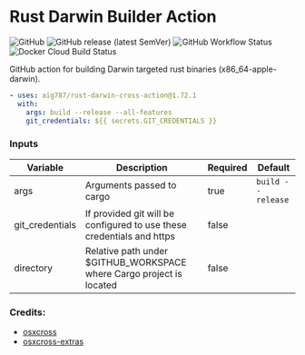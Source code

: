 Rust Darwin Builder Action
========================

![GitHub](https://img.shields.io/github/license/aig787/rust-darwin-cross-builder)
![GitHub release (latest SemVer)](https://img.shields.io/github/v/release/aig787/rust-darwin-cross-builder)
![GitHub Workflow Status](https://img.shields.io/github/workflow/status/aig787/rust-darwin-cross-builder/CI)
![Docker Cloud Build Status](https://img.shields.io/docker/cloud/build/aig787/rust-darwin-cross-builder)

GitHub action for building Darwin targeted rust binaries (x86_64-apple-darwin). 

```yaml
- uses: aig787/rust-darwin-cross-action@1.72.1
  with:
    args: build --release --all-features
    git_credentials: ${{ secrets.GIT_CREDENTIALS }}
```

### Inputs
| Variable | Description | Required | Default |
|----------|-------------|----------|---------|
| args     | Arguments passed to cargo | true | `build --release` | 
| git_credentials | If provided git will be configured to use these credentials and https | false | |
| directory | Relative path under $GITHUB_WORKSPACE where Cargo project is located | false | |

### Credits:
* [osxcross](https://github.com/tpoechtrager/osxcross)
* [osxcross-extras](https://github.com/liushuyu/osxcross-extras)
